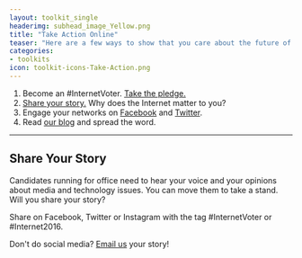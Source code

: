 ```yaml
---
layout: toolkit_single
headerimg: subhead_image_Yellow.png
title: "Take Action Online"
teaser: "Here are a few ways to show that you care about the future of the Internet."
categories:
- toolkits
icon: toolkit-icons-Take-Action.png
---
```

1. Become an #InternetVoter. <a href="http://internet2016.net/#pledge">Take the pledge.</a>
1. <a href="#story">Share your story.</a> Why does the Internet matter to you?
1. Engage your networks on <a href="https://www.facebook.com/sharer/sharer.php?u=http%3A//internet2016.net/" TARGET="_blank">Facebook</a> and <a href="https://twitter.com/home?status=Calling%20all%20hashtaggers,%20retweeters,%20uploaders,%20organizers%20%26%20voters!%20Take%20the%20pledge%3A%20Become%20an%20%23InternetVoter%3A%20http%3A//internet2016.net/" TARGET="_blank">Twitter</a>.
1. Read [our blog](http://www.internet2016.net/blog) and spread the word. 

***

## <a name="story"></a>Share Your Story
Candidates running for office need to hear your voice and your opinions about media and technology issues. You can move them to take a stand. Will you share your story?

Share on Facebook, Twitter or Instagram with the tag #InternetVoter or #Internet2016.

Don't do social media? <a href="mailto:info@freepress.net?subject=Share your story submission">Email us</a> your story!

<script src="//assets.juicer.io/embed.js" type="text/javascript"></script>
<link href="//assets.juicer.io/embed.css" media="all" rel="stylesheet" type="text/css" />
<ul class="juicer-feed" data-feed-id="internet-2016"></ul>
